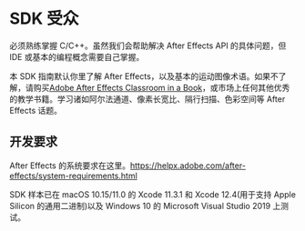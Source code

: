 # SDK 受众

必须熟练掌握 C/C++。虽然我们会帮助解决 After Effects API 的具体问题，但IDE 或基本的编程概念需要自己掌握。

本 SDK 指南默认你里了解 After Effects，以及基本的运动图像术语。如果不了解，请购买[Adobe After Effects Classroom in a Book](http://www.adobepress.com/store/adobe-after-effects-cc-classroom-in-a-book-2017-release-9780134665320)，或市场上任何其他优秀的教学书籍。学习诸如阿尔法通道、像素长宽比、隔行扫描、色彩空间等 After Effects 话题。

## 开发要求

After Effects 的系统要求在这里。<https://helpx.adobe.com/after-effects/system-requirements.html>

SDK 样本已在 macOS 10.15/11.0 的 Xcode 11.3.1 和 Xcode 12.4(用于支持 Apple Silicon 的通用二进制)以及 Windows 10 的 Microsoft Visual Studio 2019 上测试。
